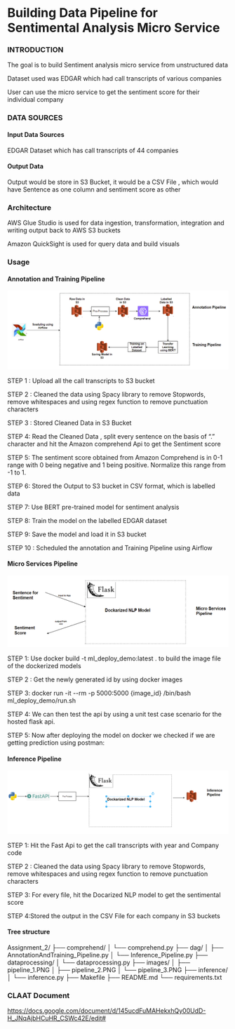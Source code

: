 # Building Data Pipeline for Sentimental Analysis Micro Service

### INTRODUCTION

The goal is to build Sentiment analysis micro service from unstructured data

Dataset used was EDGAR which had call transcripts of various companies

User can use the micro service to get the sentiment score for their individual company


### DATA SOURCES
#### Input Data Sources

EDGAR Dataset which has call transcripts of 44 companies


#### Output Data 

Output would be store in S3 Bucket, it would be a CSV File , which would have Sentence as one column and sentiment score as other

### Architecture

AWS Glue Studio is used for data ingestion, transformation, integration and writing output back to AWS S3 buckets

Amazon QuickSight is used for query data and build visuals


### Usage



#### Annotation and Training Pipeline

![](images/pipeline_1.PNG)

STEP 1 : Upload all the call transcripts to S3 bucket 

STEP 2 : Cleaned the data using Spacy library to remove Stopwords, remove whitespaces and using regex function to remove punctuation characters

STEP 3 : Stored Cleaned Data in S3 Bucket

STEP 4: Read the Cleaned Data , split every sentence on the basis of “.” character and hit the Amazon comprehend Api to get the Sentiment score

STEP 5: The sentiment score obtained from Amazon Comprehend is in 0-1 range with 0 being negative and 1 being positive. Normalize this range from -1 to 1.

STEP 6: Stored the Output to S3 bucket in CSV format, which is labelled data

STEP 7: Use BERT pre-trained model for sentiment analysis

STEP 8: Train the model on the labelled EDGAR dataset

STEP 9: Save the model and load it in S3 bucket

STEP 10 :  Scheduled the annotation and Training Pipeline using Airflow



#### Micro Services Pipeline

![](images/pipeline_2.PNG)

STEP 1: Use docker build -t ml_deploy_demo:latest . to build the image file of the dockerized models

STEP 2 : Get the newly generated id by using docker images

STEP 3: docker run -it --rm -p 5000:5000 {image_id} /bin/bash ml_deploy_demo/run.sh

STEP 4: We can then test the api by using a unit test case scenario for the hosted flask api.

STEP 5: Now after deploying the model on docker we checked if we are getting prediction using postman:



####  Inference Pipeline

![](images/pipeline_3.PNG)

STEP 1: Hit the Fast Api to get the call transcripts with year and Company code

STEP 2 : Cleaned the data using Spacy library to remove Stopwords, remove whitespaces and using regex function to remove punctuation characters

STEP 3: For every file, hit the Docarized NLP model to get the sentimental score

STEP 4:Stored the output in the CSV File for each company in S3 buckets


#### Tree structure

Assignment_2/
├── comprehend/
│   └── comprehend.py
├── dag/
│   ├── AnnotationAndTraining_Pipeline.py
│   └── Inference_Pipeline.py
├── dataprocessing/
│   └── dataprocessing.py
├── images/
│   ├── pipeline_1.PNG
│   ├── pipeline_2.PNG
│   └── pipeline_3.PNG
├── inference/
│   └── inference.py
├── Makefile
├── README.md
└── requirements.txt


### CLAAT Document

https://docs.google.com/document/d/145ucdFuMAHekxhQy00UdD-H_JNqAjbHCuHR_CSWc42E/edit#

 
